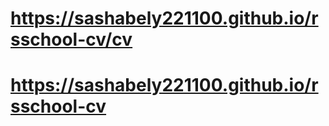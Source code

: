 # https://sashabely221100.github.io/rsschool-cv/cv

# https://sashabely221100.github.io/rsschool-cv
